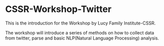 # CSSR-Workshop-Twitter

This is the introduction for the Workshop by Lucy Family Institute-CSSR.

The workshop will introduce a series of methods on how to collect data from twitter, parse and basic NLP(Natural Language Processing) analysis.
